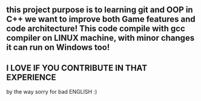 this project purpose is to learning git and OOP in C++
we want to improve both Game features and code architecture!
This code compile with gcc compiler on LINUX machine, with minor changes it can 
run on Windows too!
------------------------------------------------------------
I LOVE IF YOU CONTRIBUTE IN THAT EXPERIENCE
------------------------------------------------------------
by the way sorry for bad ENGLISH :)
